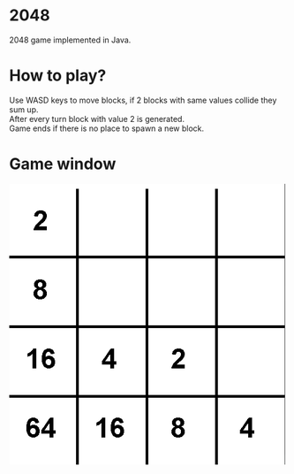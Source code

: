 # 2048

2048 game implemented in Java.

# How to play?

Use WASD keys to move blocks, if 2 blocks with same values collide they sum up. <br>
After every turn block with value 2 is generated. <br>
Game ends if there is no place to spawn a new block.

# Game window

![alt text](https://github.com/JakubBekier/2048/blob/main/readme_images/gameWindow.png)
